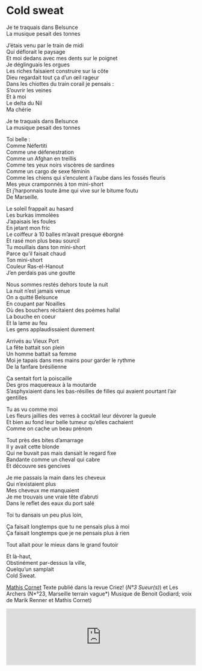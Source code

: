 # Cold sweat

Je te traquais dans Belsunce  
La musique pesait des tonnes   

J’étais venu par le train de midi   
Qui déflorait le paysage   
Et moi dedans avec mes dents sur le poignet   
Je déglinguais les orgues   
Les riches faisaient construire sur la côte   
Dieu regardait tout ça d’un œil rageur  
Dans les chiottes du train corail je pensais :  
S’ouvrir les veines   
Et à moi  
Le delta du Nil  
Ma chérie   

Je te traquais dans Belsunce   
La musique pesait des tonnes   

Toi belle :  
Comme Néfertiti  
Comme une défenestration   
Comme un Afghan en treillis   
Comme tes yeux noirs viscères de sardines  
Comme un cargo de sexe féminin  
Comme les chiens qui s’enculent à l’aube dans les fossés fleuris  
Mes yeux cramponnés à ton mini-short  
Et j’harponnais toute âme qui vive sur le bitume foutu   
De Marseille.   

Le soleil frappait au hasard   
Les burkas immolées   
J’apaisais les foules  
En jetant mon fric  
Le coiffeur à 10 balles m’avait presque éborgné   
Et rasé mon plus beau sourcil  
Tu mouillais dans ton mini-short  
Parce qu’il faisait chaud   
Ton mini-short  
Couleur Ras-el-Hanout  
J’en perdais pas une goutte  

Nous sommes restés dehors toute la nuit  
La nuit n’est jamais venue  
On a quitté Belsunce  
En coupant par Noailles   
Où des bouchers récitaient des poèmes hallal   
La bouche en coeur  
Et la lame au feu   
Les gens applaudissaient durement  

Arrivés au Vieux Port   
La fête battait son plein   
Un homme battait sa femme  
Moi je tapais dans mes mains pour garder le rythme   
De la fanfare brésilienne   

Ça sentait fort la poiscaille     
Des gros maquereaux à la moutarde   
S’asphyxiaient dans les bas-résilles de filles qui avaient pourtant l’air gentilles   

Tu as vu comme moi   
Les fleurs jaillies des verres à cocktail leur dévorer la gueule   
Et bien au fond leur belle tumeur qu’elles cachaient   
Comme on cache un beau prénom   

Tout près des bites d’amarrage   
Il y avait cette blonde   
Qui ne buvait pas mais dansait le regard fixe   
Bandante comme un cheval qui cabre   
Et découvre ses gencives  

Je me passais la main dans les cheveux  
Qui n’existaient plus   
Mes cheveux me manquaient   
Je me trouvais une vraie tête d’abruti   
Dans le reflet des eaux du port salé  

Toi tu dansais un peu plus loin,  

Ça faisait longtemps que tu ne pensais plus à moi     
Ça faisait longtemps que je ne pensais plus à rien  

Tout allait pour le mieux dans le grand foutoir  

Et là-haut,  
Obstinément par-dessus la ville,  
Quelqu’un samplait  
Cold Sweat.   


[Mathis Cornet](/article/a-propos/#cornet) Texte publié dans la revue Criez! (*N°3 Sueur(s)*) et Les Archers (N*°23, Marseille terrain vague*)  Musique de Benoit Godiard; voix de Marik Renner et Mathis Cornet)

<iframe width="100%" height="150" scrolling="no" frameborder="no" src="https://w.soundcloud.com/player/?url=https%3A//api.soundcloud.com/tracks/143227293&amp;auto_play=false&amp;hide_related=false&amp;visual=true"></iframe>

